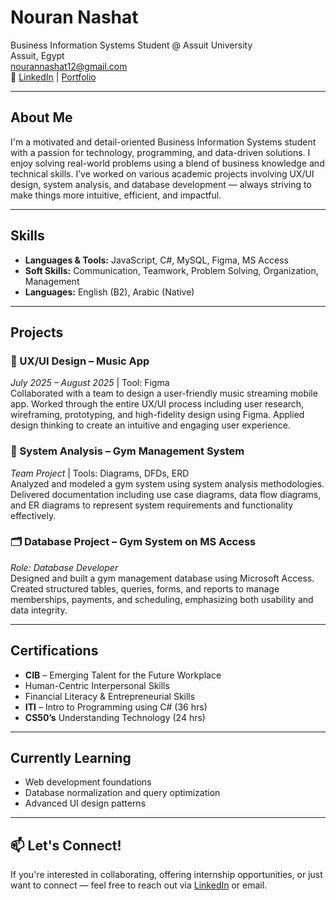 #  Nouran Nashat

 Business Information Systems Student @ Assuit University  
 Assuit, Egypt  
 nourannashat12@gmail.com   
🔗 [LinkedIn](https://www.linkedin.com/in/nouran-nashat-2a84011b3) | [Portfolio](#)  

---

##  About Me

I'm a motivated and detail-oriented Business Information Systems student with a passion for technology, programming, and data-driven solutions. I enjoy solving real-world problems using a blend of business knowledge and technical skills. I’ve worked on various academic projects involving UX/UI design, system analysis, and database development — always striving to make things more intuitive, efficient, and impactful.

---

##  Skills

- **Languages & Tools:** JavaScript, C#, MySQL, Figma, MS Access  
- **Soft Skills:** Communication, Teamwork, Problem Solving, Organization, Management  
- **Languages:** English (B2), Arabic (Native)

---

##  Projects

### 🎨 UX/UI Design – Music App  
*July 2025 – August 2025* | Tool: Figma  
Collaborated with a team to design a user-friendly music streaming mobile app. Worked through the entire UX/UI process including user research, wireframing, prototyping, and high-fidelity design using Figma. Applied design thinking to create an intuitive and engaging user experience.

### 🧩 System Analysis – Gym Management System  
*Team Project* | Tools: Diagrams, DFDs, ERD  
Analyzed and modeled a gym system using system analysis methodologies. Delivered documentation including use case diagrams, data flow diagrams, and ER diagrams to represent system requirements and functionality effectively.

### 🗂️ Database Project – Gym System on MS Access  
*Role: Database Developer*  
Designed and built a gym management database using Microsoft Access. Created structured tables, queries, forms, and reports to manage memberships, payments, and scheduling, emphasizing both usability and data integrity.

---

##  Certifications

- **CIB** – Emerging Talent for the Future Workplace  
- Human-Centric Interpersonal Skills  
- Financial Literacy & Entrepreneurial Skills  
- **ITI** – Intro to Programming using C# (36 hrs)  
- **CS50’s** Understanding Technology (24 hrs)

---

##  Currently Learning

- Web development foundations  
- Database normalization and query optimization  
- Advanced UI design patterns

---

## 📫 Let's Connect!

If you're interested in collaborating, offering internship opportunities, or just want to connect — feel free to reach out via [LinkedIn](https://www.linkedin.com/in/nouran-nashat-2a84011b3) or email.

